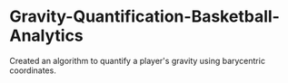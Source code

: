 # Gravity-Quantification-Basketball-Analytics
Created an algorithm to quantify a player's gravity using barycentric coordinates.
